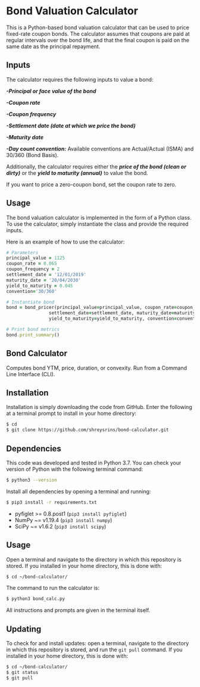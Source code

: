# Bond Valuation Calculator

This is a Python-based bond valuation calculator that can be used to price fixed-rate coupon bonds. The calculator assumes that coupons are paid at regular intervals over the bond life, and that the final coupon is paid on the same date as the principal repayment.

## Inputs

The calculator requires the following inputs to value a bond:


***-Principal or face value of the bond***

***-Coupon rate***

***-Coupon frequency***

***-Settlement date (date at which we price the bond)***

***-Maturity date***

***-Day count convention:*** Available conventions are Actual/Actual (ISMA) and 30/360 (Bond Basis).


Additionally, the calculator requires either the ***price of the bond (clean or dirty)*** or the ***yield to maturity (annual)*** to value the bond.

If you want to price a zero-coupon bond, set the coupon rate to zero.

## Usage

The bond valuation calculator is implemented in the form of a Python class. To use the calculator, simply instantiate the class and provide the required inputs.

Here is an example of how to use the calculator:

```ruby
# Parameters
principal_value = 1125
coupon_rate = 0.065
coupon_frequency = 2
settlement_date = '12/01/2019'
maturity_date = '20/04/2030'
yield_to_maturity = 0.045
convention='30/360'

# Instantiate bond
bond = bond_pricer(principal_value=principal_value, coupon_rate=coupon_rate, coupon_frequency=coupon_frequency, 
                settlement_date=settlement_date, maturity_date=maturity_date, 
                yield_to_maturity=yield_to_maturity, convention=convention)

# Print bond metrics
bond.print_summary()
```
## Bond Calculator
Computes bond YTM, price, duration, or convexity.
Run from a Command Line Interface (CLI).

## Installation
Installation is simply downloading the code from GitHub. Enter the following at a terminal prompt to install in your home directory:
```bash
$ cd
$ git clone https://github.com/shreysrins/bond-calculator.git
```

## Dependencies
This code was developed and tested in Python 3.7. You can check your version of Python with the following terminal command:
```bash
$ python3 --version
```

Install all dependencies by opening a terminal and running:
```bash
$ pip3 install -r requirements.txt
```
 - pyfiglet >= 0.8.post1 (`pip3 install pyfiglet`)
 - NumPy ~= v1.19.4 (`pip3 install numpy`)
 - SciPy ~= v1.6.2 (`pip3 install scipy`)

## Usage
Open a terminal and navigate to the directory in which this repository is stored. If you installed in your home directory, this is done with:
```bash
$ cd ~/bond-calculator/
```
The command to run the calculator is:
```bash
$ python3 bond_calc.py
```
All instructions and prompts are given in the terminal itself.

## Updating
To check for and install updates: open a terminal, navigate to the directory in which this repository is stored, and run the `git pull` command. If you installed in your home directory, this is done with:
```bash
$ cd ~/bond-calculator/
$ git status
$ git pull
```
